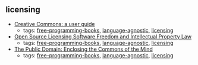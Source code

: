 licensing 
---
* [Creative Commons: a user guide](http://www.aliprandi.org/cc-user-guide/)
    * tags: [free-programming-books](../tags/free-programming-books.md), [language-agnostic](../tags/language-agnostic.md), [licensing](../tags/licensing.md)
* [Open Source Licensing Software Freedom and Intellectual Property Law](http://rosenlaw.com/oslbook/)
    * tags: [free-programming-books](../tags/free-programming-books.md), [language-agnostic](../tags/language-agnostic.md), [licensing](../tags/licensing.md)
* [The Public Domain: Enclosing the Commons of the Mind](http://www.thepublicdomain.org/download/)
    * tags: [free-programming-books](../tags/free-programming-books.md), [language-agnostic](../tags/language-agnostic.md), [licensing](../tags/licensing.md)
